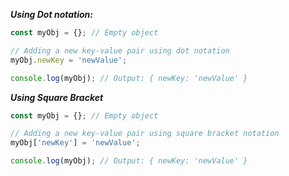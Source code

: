 *********************************************************Using Dot notation:*********************************************************

```jsx
const myObj = {}; // Empty object

// Adding a new key-value pair using dot notation
myObj.newKey = 'newValue';

console.log(myObj); // Output: { newKey: 'newValue' }
```

***************************Using Square Bracket***************************

```jsx
const myObj = {}; // Empty object

// Adding a new key-value pair using square bracket notation
myObj['newKey'] = 'newValue';

console.log(myObj); // Output: { newKey: 'newValue' }
```
